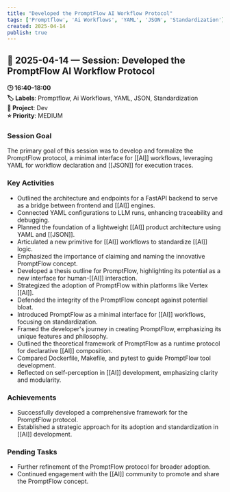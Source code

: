 ```yaml
---
title: "Developed the PromptFlow AI Workflow Protocol"
tags: ['Promptflow', 'Ai Workflows', 'YAML', 'JSON', 'Standardization']
created: 2025-04-14
publish: true
---
```


## 📅 2025-04-14 — Session: Developed the PromptFlow AI Workflow Protocol

**🕒 16:40–18:00**  
**🏷️ Labels**: Promptflow, Ai Workflows, YAML, JSON, Standardization  
**📂 Project**: Dev  
**⭐ Priority**: MEDIUM  


### Session Goal
The primary goal of this session was to develop and formalize the PromptFlow protocol, a minimal interface for [[AI]] workflows, leveraging YAML for workflow declaration and [[JSON]] for execution traces.

### Key Activities
- Outlined the architecture and endpoints for a FastAPI backend to serve as a bridge between frontend and [[AI]] engines.
- Connected YAML configurations to LLM runs, enhancing traceability and debugging.
- Planned the foundation of a lightweight [[AI]] product architecture using YAML and [[JSON]].
- Articulated a new primitive for [[AI]] workflows to standardize [[AI]] logic.
- Emphasized the importance of claiming and naming the innovative PromptFlow concept.
- Developed a thesis outline for PromptFlow, highlighting its potential as a new interface for human-[[AI]] interaction.
- Strategized the adoption of PromptFlow within platforms like Vertex [[AI]].
- Defended the integrity of the PromptFlow concept against potential bloat.
- Introduced PromptFlow as a minimal interface for [[AI]] workflows, focusing on standardization.
- Framed the developer's journey in creating PromptFlow, emphasizing its unique features and philosophy.
- Outlined the theoretical framework of PromptFlow as a runtime protocol for declarative [[AI]] composition.
- Compared Dockerfile, Makefile, and pytest to guide PromptFlow tool development.
- Reflected on self-perception in [[AI]] development, emphasizing clarity and modularity.

### Achievements
- Successfully developed a comprehensive framework for the PromptFlow protocol.
- Established a strategic approach for its adoption and standardization in [[AI]] development.

### Pending Tasks
- Further refinement of the PromptFlow protocol for broader adoption.
- Continued engagement with the [[AI]] community to promote and share the PromptFlow concept.
